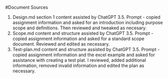 #Document Sources
1. Design.md section 1 content assisted by ChatGPT 3.5.  Prompt - copied assignment information and asked for an introduction including purpose scope and definitions.  Then reviewed and tweaked as necesary.
1. Scope.md content and structure assisted by ChatGPT 3.5.  Prompt - copied assignment information and asked for a standard scope document.  Reviewed and edited as necessary.
1. Test-plan.md content and structure assisted by ChatGPT 3.5.  Prompt - copied assignment information and the excel example and asked for assistance with creating a test plat.  I reviewed, added additional information, removed invalid information and edited the plan as necessary.